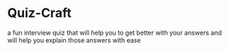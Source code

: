 # Quiz-Craft
a fun interview quiz that will help you to get better with your answers and will help you explain those answers with ease
